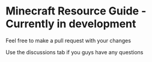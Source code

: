  # Minecraft Resource Guide - Currently in development
 
 Feel free to make a pull request with your changes
 
 Use the discussions tab if you guys have any questions

